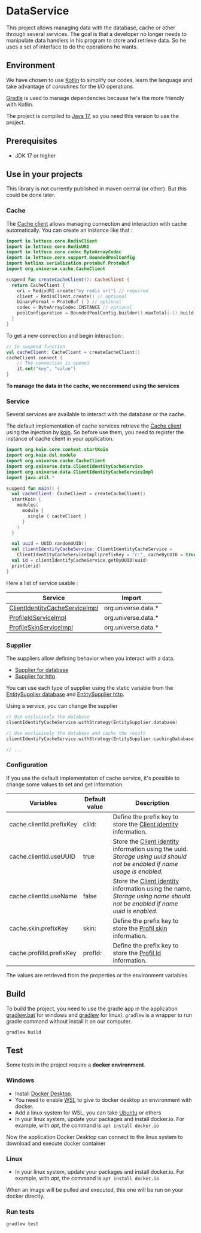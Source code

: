 # DataService

This project allows managing data with the database, cache or other through several services. The goal is that a
developer no longer needs to manipulate data handlers in his program to store and retrieve data. So he uses a set of
interface to do the operations he wants.

## Environment

We have chosen to use [Kotlin](https://kotlinlang.org/) to simplify our codes, learn the language and take advantage of
coroutines for the I/O operations.

[Gradle](https://gradle.org/) is used to manage dependencies because he's the more friendly with Kotlin.

The project is compiled to [Java 17](https://www.oracle.com/java/technologies/javase/jdk17-archive-downloads.html), so
you need this version to use the project.

## Prerequisites

- JDK 17 or higher

## Use in your projects

This library is not currently published in maven central (or other). But this could be done later.

### Cache

The [Cache client](src/main/kotlin/org/universe/cache/CacheClient.kt) allows managing connection and interaction with
cache automatically. You can create an instance like that :

```kotlin
import io.lettuce.core.RedisClient
import io.lettuce.core.RedisURI
import io.lettuce.core.codec.ByteArrayCodec
import io.lettuce.core.support.BoundedPoolConfig
import kotlinx.serialization.protobuf.ProtoBuf
import org.universe.cache.CacheClient

suspend fun createCacheClient(): CacheClient {
  return CacheClient {
    uri = RedisURI.create("my redis url") // required
    client = RedisClient.create() // optional
    binaryFormat = ProtoBuf { } // optional
    codec = ByteArrayCodec.INSTANCE // optional
    poolConfiguration = BoundedPoolConfig.builder().maxTotal(-1).build() // optional
  }
}
```

To get a new connection and begin interaction :

```kotlin
// In suspend function
val cacheClient: CacheClient = createCacheClient()
cacheClient.connect {
    // The connection is opened
    it.set("key", "value")
}
```

**To manage the data in the cache, we recommend using the services**

### Service

Several services are available to interact with the database or the cache.

The default implementation of cache services retrieve
the [Cache client](src/main/kotlin/org/universe/cache/CacheClient.kt) using the injection
by [koin](https://github.com/InsertKoinIO/koin). So before use them, you need to register the instance of cache client
in your application.

```kotlin
import org.koin.core.context.startKoin
import org.koin.dsl.module
import org.universe.cache.CacheClient
import org.universe.data.ClientIdentityCacheService
import org.universe.data.ClientIdentityCacheServiceImpl
import java.util.*

suspend fun main() {
  val cacheClient: CacheClient = createCacheClient()
  startKoin {
    modules(
      module {
        single { cacheClient }
      }
    )
  }

  val uuid = UUID.randomUUID()
  val clientIdentifyCacheService: ClientIdentityCacheService =
    ClientIdentityCacheServiceImpl(prefixKey = "c:", cacheByUUID = true, cacheByName = false)
  val id = clientIdentifyCacheService.getByUUID(uuid)
  println(id)
}
```

Here a list of service usable :

| Service                                                                               | Import               |
|---------------------------------------------------------------------------------------|----------------------|
| [ClientIdentityCacheServiceImpl](src/main/kotlin/org/universe/data/ClientIdentity.kt) | org.universe.data.*  |
| [ProfileIdServiceImpl](src/main/kotlin/org/universe/data/ProfileId.kt)                | org.universe.data.*  |
| [ProfileSkinServiceImpl](src/main/kotlin/org/universe/data/ProfileSkin.kt)            | org.universe.data.*  |

### Supplier

The suppliers allow defining behavior when you interact with a data.

- [Supplier for database](src/main/kotlin/org/universe/supplier/database)
- [Supplier for http](src/main/kotlin/org/universe/supplier/http)

You can use each type of supplier using the static variable from the 
[EntitySupplier database](src/main/kotlin/org/universe/supplier/database/EntitySupplier.kt) and 
[EntitySupplier http](src/main/kotlin/org/universe/supplier/http/EntitySupplier.kt).

Using a service, you can change the supplier

```kotlin
// Use exclusively the database
clientIdentifyCacheService.withStrategy(EntitySupplier.database)

// Use exclusively the database and cache the result
clientIdentifyCacheService.withStrategy(EntitySupplier.cachingDatabase)

// ...
```

### Configuration

If you use the default implementation of cache service, it's possible to change some values to set and get information.

| Variables                | Default value | Description                                                                                                                                                                       |
|--------------------------|---------------|-----------------------------------------------------------------------------------------------------------------------------------------------------------------------------------|
| cache.clientId.prefixKey | cliId:        | Define the prefix key to store the [Client identity](src/main/kotlin/org/universe/data/ClientIdentity.kt) information.                                                            |
| cache.clientId.useUUID   | true          | Store the [Client identity](src/main/kotlin/org/universe/data/ClientIdentity.kt) information using the uuid. *Storage using uuid should not be enabled if name usage is enabled.* |
| cache.clientId.useName   | false         | Store the [Client identity](src/main/kotlin/org/universe/data/ClientIdentity.kt) information using the name. *Storage using name should not be enabled if name uuid is enabled.*  |
| cache.skin.prefixKey     | skin:         | Define the prefix key to store the [Profil skin](src/main/kotlin/org/universe/data/ProfileSkin.kt) information.                                                                   |
| cache.profilId.prefixKey | profId:       | Define the prefix key to store the [Profil Id](src/main/kotlin/org/universe/data/ProfileId.kt) information.                                                                       |

The values are retrieved from the properties or the environment variables.

## Build

To build the project, you need to use the gradle app in the application [gradlew.bat](gradlew.bat) for windows and [gradlew](gradlew) for linux).
`gradlew` is a wrapper to run gradle command without install it on our computer.

````shell
gradlew build
````

## Test

Some tests in the project require a **docker environment**.

### Windows

- Install [Docker Desktop](https://www.docker.com/products/docker-desktop/).
- You need to enable [WSL](https://docs.microsoft.com/en-us/windows/wsl/install) to give to docker desktop an
  environment with docker.
- Add a linux system for WSL, you can
  take [Ubuntu](https://apps.microsoft.com/store/detail/ubuntu-20044-lts/9MTTCL66CPXJ) or others
- In your linux system, update your packages and install docker.io. For example, with *apt*, the command
  is `apt install docker.io`

Now the application Docker Desktop can connect to the linux system to download and execute docker container

### Linux

- In your linux system, update your packages and install docker.io. For example, with *apt*, the command
  is `apt install docker.io`

When an image will be pulled and executed, this one will be run on your docker directly.

### Run tests

````shell
gradlew test
````